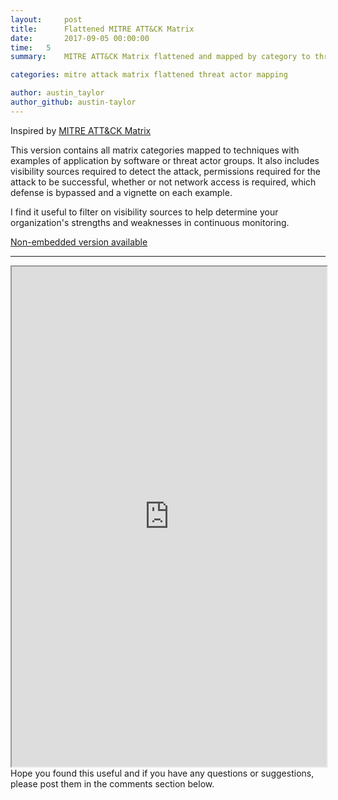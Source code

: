 ```yaml
---
layout:     post
title:      Flattened MITRE ATT&CK Matrix
date:       2017-09-05 00:00:00
time:   5
summary:    MITRE ATT&CK Matrix flattened and mapped by category to threat actor groups and software examples of each attack.

categories: mitre attack matrix flattened threat actor mapping

author: austin_taylor
author_github: austin-taylor
---
```


Inspired by <a href="https://attack.mitre.org/wiki/ATT%26CK_Matrix">MITRE ATT&CK Matrix</a>
<br>

This version contains all matrix categories mapped to techniques with examples of application by software or threat actor groups. It also includes visibility sources required to detect the attack, permissions required for the attack to be successful, whether or not network access is required, which defense is bypassed and a vignette on each example.

I find it useful to filter on visibility sources to help determine your organization's strengths and weaknesses in continuous monitoring.

<a href="https://docs.google.com/spreadsheets/d/1ljXt_ct2J7TuQ45KtvGppHwZUVF7lNxiaAKII6frhOs/edit?usp=sharing">Non-embedded version available</a> 

<hr>
<iframe src="https://docs.google.com/spreadsheets/d/e/2PACX-1vSzc2z9ZGpr5rnsFdBlqwG0pKyziZrWmNOPfNHjrFpY3twcyueciWelTMmQETSf8IFcOXvkXYBcyd4W/pubhtml?embedded=true" width="100%" height="800"></iframe>

<br>
Hope you found this useful and if you have any questions or suggestions, please post them in the comments section below.